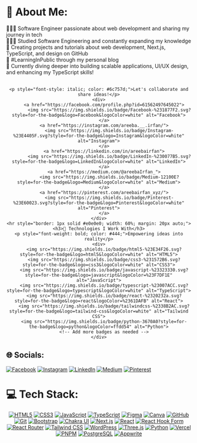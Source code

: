 # 💫 About Me:
👩🏻‍💻 Software Engineer passionate about web development and sharing my journey in tech<br>👩🏻‍🎓 Studied Software Engineering and constantly expanding my knowledge<br>🎨 Creating projects and tutorials about web development, Next.js, TypeScript, and design on GitHub<br>🌷 #LearningInPublic through my personal blog<br>💭 Currently diving deeper into building scalable applications, UI/UX design, and enhancing my TypeScript skills!<br><br>


<div align="center">

    <p style="font-style: italic; color: #6c757d;">Let's collaborate and share ideas!</p>
    <div>
        <a href="https://facebook.com/profile.php?id=61562497645022">
            <img src="https://img.shields.io/badge/Facebook-%231877F2.svg?style=for-the-badge&logo=Facebook&logoColor=white" alt="Facebook">
        </a>
        <a href="https://instagram.com/areeba.__.irfan/">
            <img src="https://img.shields.io/badge/Instagram-%23E4405F.svg?style=for-the-badge&logo=Instagram&logoColor=white" alt="Instagram">
        </a>
        <a href="https://linkedin.com/in/areebairfan">
            <img src="https://img.shields.io/badge/LinkedIn-%230077B5.svg?style=for-the-badge&logo=LinkedIn&logoColor=white" alt="LinkedIn">
        </a>
        <a href="https://medium.com/@areebaIrfan_">
            <img src="https://img.shields.io/badge/Medium-12100E?style=for-the-badge&logo=Medium&logoColor=white" alt="Medium">
        </a>
        <a href="https://pinterest.com/areebairfan_xyz/">
            <img src="https://img.shields.io/badge/Pinterest-%23E60023.svg?style=for-the-badge&logo=Pinterest&logoColor=white" alt="Pinterest">
        </a>
    </div>
    <hr style="border: 1px solid #e0e0e0; width: 60%; margin: 20px auto;">
    <h3>🚀 Technologies I Work With</h3>
    <p style="font-weight: bold; color: #444;">Empowering ideas into reality</p>
    <div>
        <img src="https://img.shields.io/badge/html5-%23E34F26.svg?style=for-the-badge&logo=html5&logoColor=white" alt="HTML5">
        <img src="https://img.shields.io/badge/css3-%231572B6.svg?style=for-the-badge&logo=css3&logoColor=white" alt="CSS3">
        <img src="https://img.shields.io/badge/javascript-%23323330.svg?style=for-the-badge&logo=javascript&logoColor=%23F7DF1E" alt="JavaScript">
        <img src="https://img.shields.io/badge/typescript-%23007ACC.svg?style=for-the-badge&logo=typescript&logoColor=white" alt="TypeScript">
        <img src="https://img.shields.io/badge/react-%2320232a.svg?style=for-the-badge&logo=react&logoColor=%2361DAFB" alt="React">
        <img src="https://img.shields.io/badge/tailwindcss-%2338B2AC.svg?style=for-the-badge&logo=tailwind-css&logoColor=white" alt="Tailwind CSS">
        <img src="https://img.shields.io/badge/python-3670A0?style=for-the-badge&logo=python&logoColor=ffdd54" alt="Python">
        <!-- Add more badges as needed -->
    </div>
</div>


## 🌐 Socials:
[![Facebook](https://img.shields.io/badge/Facebook-%231877F2.svg?logo=Facebook&logoColor=white)](https://facebook.com/profile.php?id=61562497645022) [![Instagram](https://img.shields.io/badge/Instagram-%23E4405F.svg?logo=Instagram&logoColor=white)](https://instagram.com/areeba.__.irfan/) [![LinkedIn](https://img.shields.io/badge/LinkedIn-%230077B5.svg?logo=linkedin&logoColor=white)](https://linkedin.com/in/areebairfan) [![Medium](https://img.shields.io/badge/Medium-12100E?logo=medium&logoColor=white)](https://medium.com/@areebaIrfan_) [![Pinterest](https://img.shields.io/badge/Pinterest-%23E60023.svg?logo=Pinterest&logoColor=white)](https://pinterest.com/areebairfan_xyz/)

# 💻 Tech Stack:
<div align="center">
    <a href="#"><img src="https://img.shields.io/badge/html5-%23E34F26.svg?style=for-the-badge&logo=html5&logoColor=white" alt="HTML5"></a>
    <a href="#"><img src="https://img.shields.io/badge/css3-%231572B6.svg?style=for-the-badge&logo=css3&logoColor=white" alt="CSS3"></a>
    <a href="#"><img src="https://img.shields.io/badge/javascript-%23323330.svg?style=for-the-badge&logo=javascript&logoColor=%23F7DF1E" alt="JavaScript"></a>
    <a href="#"><img src="https://img.shields.io/badge/typescript-%23007ACC.svg?style=for-the-badge&logo=typescript&logoColor=white" alt="TypeScript"></a>
    <a href="#"><img src="https://img.shields.io/badge/figma-%23F24E1E.svg?style=for-the-badge&logo=figma&logoColor=white" alt="Figma"></a>
    <a href="#"><img src="https://img.shields.io/badge/Canva-%2300C4CC.svg?style=for-the-badge&logo=Canva&logoColor=white" alt="Canva"></a>
    <a href="#"><img src="https://img.shields.io/badge/github-%23121011.svg?style=for-the-badge&logo=github&logoColor=white" alt="GitHub"></a>
    <a href="#"><img src="https://img.shields.io/badge/git-%23F05033.svg?style=for-the-badge&logo=git&logoColor=white" alt="Git"></a>
    <a href="#"><img src="https://img.shields.io/badge/bootstrap-%238511FA.svg?style=for-the-badge&logo=bootstrap&logoColor=white" alt="Bootstrap"></a>
    <a href="#"><img src="https://img.shields.io/badge/chakra-%234ED1C5.svg?style=for-the-badge&logo=chakraui&logoColor=white" alt="Chakra UI"></a>
    <a href="#"><img src="https://img.shields.io/badge/Next-black?style=for-the-badge&logo=next.js&logoColor=white" alt="Next.js"></a>
    <a href="#"><img src="https://img.shields.io/badge/react-%2320232a.svg?style=for-the-badge&logo=react&logoColor=%2361DAFB" alt="React"></a>
    <a href="#"><img src="https://img.shields.io/badge/React%20Hook%20Form-%23EC5990.svg?style=for-the-badge&logo=reacthookform&logoColor=white" alt="React Hook Form"></a>
    <a href="#"><img src="https://img.shields.io/badge/React_Router-CA4245?style=for-the-badge&logo=react-router&logoColor=white" alt="React Router"></a>
    <a href="#"><img src="https://img.shields.io/badge/tailwindcss-%2338B2AC.svg?style=for-the-badge&logo=tailwind-css&logoColor=white" alt="Tailwind CSS"></a>
    <a href="#"><img src="https://img.shields.io/badge/WordPress-%23117AC9.svg?style=for-the-badge&logo=WordPress&logoColor=white" alt="WordPress"></a>
    <a href="#"><img src="https://img.shields.io/badge/threejs-black?style=for-the-badge&logo=three.js&logoColor=white" alt="Three.js"></a>
    <a href="#"><img src="https://img.shields.io/badge/python-3670A0?style=for-the-badge&logo=python&logoColor=ffdd54" alt="Python"></a>
    <a href="#"><img src="https://img.shields.io/badge/vercel-%23000000.svg?style=for-the-badge&logo=vercel&logoColor=white" alt="Vercel"></a>
    <a href="#"><img src="https://img.shields.io/badge/pnpm-%234a4a4a.svg?style=for-the-badge&logo=pnpm&logoColor=f69220" alt="PNPM"></a>
    <a href="#"><img src="https://img.shields.io/badge/postgres-%23316192.svg?style=for-the-badge&logo=postgresql&logoColor=white" alt="PostgreSQL"></a>
    <a href="#"><img src="https://img.shields.io/badge/Appwrite-%23FD366E.svg?style=for-the-badge&logo=appwrite&logoColor=white" alt="Appwrite"></a>
</div>



